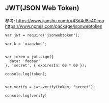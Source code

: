 
## JWT(JSON Web Token)

参考: 
https://www.jianshu.com/p/43d4d8c40cea
https://www.npmjs.com/package/jsonwebtoken

```
var jwt = require('jsonwebtoken');

var k = 'xianzhou';


var token = jwt.sign({
  data: 'foobar'
}, 'secret', { expiresIn: 60 * 60 });

console.log(token);


var verify = jwt.verify(token, 'secret');

console.log(verify)
```